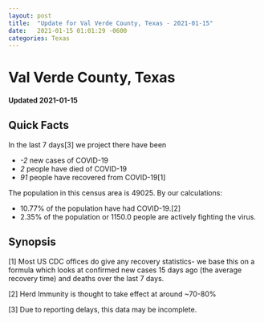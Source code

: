 ```yaml
---
layout: post
title:  "Update for Val Verde County, Texas - 2021-01-15"
date:   2021-01-15 01:01:29 -0600
categories: Texas
---
```


# Val Verde County, Texas
#### Updated 2021-01-15

## Quick Facts

In the last 7 days[3] we project there have been
- *-2* new cases of COVID-19
- *2* people have died of COVID-19
- *91* people have recovered from COVID-19[1]

The population in this census area is 49025. By our calculations:
- 10.77% of the population have had COVID-19.[2]
- 2.35% of the population or 1150.0 people are actively fighting the virus.

## Synopsis




[1] Most US CDC offices do give any recovery statistics- we base this on a formula which looks at confirmed new cases
15 days ago (the average recovery time) and deaths over the last 7 days.

[2] Herd Immunity is thought to take effect at around ~70-80%

[3] Due to reporting delays, this data may be incomplete.
 
    